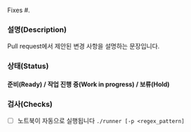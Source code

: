 Fixes #.

### 설명(Description)
Pull request에서 제안된 변경 사항을 설명하는 문장입니다.

### 상태(Status)
#### 준비(Ready) / 작업 진행 중(Work in progress) / 보류(Hold)

### 검사(Checks)
<!--- Put an `x` in all the boxes that apply, and remove the not applicable items -->
- [ ] 노트북이 자동으로 실행됩니다 `./runner [-p <regex_pattern]`
